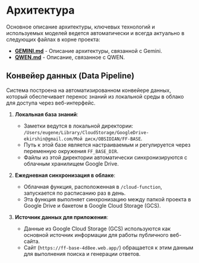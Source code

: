 # Архитектура

Основное описание архитектуры, ключевых технологий и используемых моделей ведется автоматически и всегда актуально в следующих файлах в корне проекта:

- **[GEMINI.md](../GEMINI.md)** - Описание архитектуры, связанной с Gemini.
- **[QWEN.md](../QWEN.md)** - Описание, связанное с QWEN.

## Конвейер данных (Data Pipeline)

Система построена на автоматизированном конвейере данных, который обеспечивает перенос знаний из локальной среды в облако для доступа через веб-интерфейс.

1.  **Локальная база знаний**:
    - Заметки ведутся в локальной директории: `/Users/eugene/Library/CloudStorage/GoogleDrive-ekirshin@gmail.com/Мой диск/OBSIDIAN/FF-BASE`.
    - Путь к этой базе является настраиваемым и регулируется через переменную окружения `FF_BASE_DIR`.
    - Файлы из этой директории автоматически синхронизируются с облачным хранилищем Google Drive.

2.  **Ежедневная синхронизация в облаке**:
    - Облачная функция, расположенная в `/cloud-function`, запускается по расписанию раз в день.
    - Эта функция выполняет синхронизацию между папкой проекта в Google Drive и бакетом в Google Cloud Storage (GCS).

3.  **Источник данных для приложения**:
    - Данные из Google Cloud Storage (GCS) используются как основной источник информации для работы публичного веб-сайта.
    - Сайт (`https://ff-base-4d8ee.web.app/`) обращается к этим данным для выполнения поиска и генерации ответов.